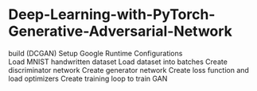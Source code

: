 # Deep-Learning-with-PyTorch-Generative-Adversarial-Network
build (DCGAN)
Setup Google Runtime 
Configurations  
Load MNIST handwritten dataset 
Load dataset into batches 
Create discriminator network 
Create generator network 
Create loss function and load optimizers 
Create training loop to train GAN 
